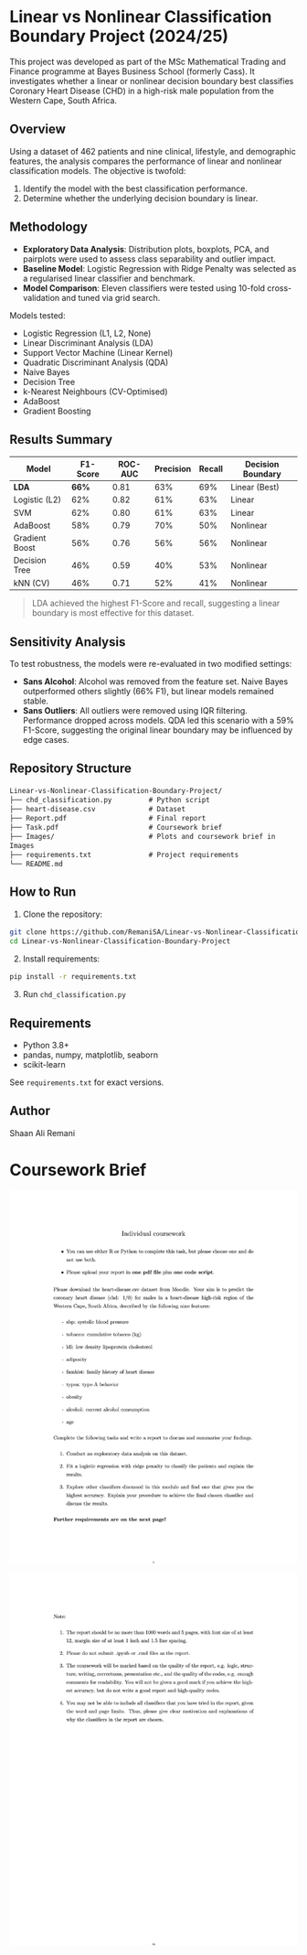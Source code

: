 # Linear vs Nonlinear Classification Boundary Project (2024/25)

This project was developed as part of the MSc Mathematical Trading and Finance programme at Bayes Business School (formerly Cass). It investigates whether a linear or nonlinear decision boundary best classifies Coronary Heart Disease (CHD) in a high-risk male population from the Western Cape, South Africa.

## Overview

Using a dataset of 462 patients and nine clinical, lifestyle, and demographic features, the analysis compares the performance of linear and nonlinear classification models. The objective is twofold:

1. Identify the model with the best classification performance.
2. Determine whether the underlying decision boundary is linear.

## Methodology

- **Exploratory Data Analysis**: Distribution plots, boxplots, PCA, and pairplots were used to assess class separability and outlier impact.
- **Baseline Model**: Logistic Regression with Ridge Penalty was selected as a regularised linear classifier and benchmark.
- **Model Comparison**: Eleven classifiers were tested using 10-fold cross-validation and tuned via grid search.

Models tested:

- Logistic Regression (L1, L2, None)
- Linear Discriminant Analysis (LDA)
- Support Vector Machine (Linear Kernel)
- Quadratic Discriminant Analysis (QDA)
- Naive Bayes
- Decision Tree
- k-Nearest Neighbours (CV-Optimised)
- AdaBoost
- Gradient Boosting

## Results Summary

| Model            | F1-Score | ROC-AUC | Precision | Recall | Decision Boundary |
|------------------|----------|---------|-----------|--------|--------------------|
| **LDA**          | **66%**  | 0.81    | 63%       | 69%    | Linear (Best)      |
| Logistic (L2)    | 62%      | 0.82    | 61%       | 63%    | Linear             |
| SVM              | 62%      | 0.80    | 61%       | 63%    | Linear             |
| AdaBoost         | 58%      | 0.79    | 70%       | 50%    | Nonlinear          |
| Gradient Boost   | 56%      | 0.76    | 56%       | 56%    | Nonlinear          |
| Decision Tree    | 46%      | 0.59    | 40%       | 53%    | Nonlinear          |
| kNN (CV)         | 46%      | 0.71    | 52%       | 41%    | Nonlinear          |

> LDA achieved the highest F1-Score and recall, suggesting a linear boundary is most effective for this dataset.

## Sensitivity Analysis

To test robustness, the models were re-evaluated in two modified settings:

- **Sans Alcohol**: Alcohol was removed from the feature set. Naive Bayes outperformed others slightly (66% F1), but linear models remained stable.
- **Sans Outliers**: All outliers were removed using IQR filtering. Performance dropped across models. QDA led this scenario with a 59% F1-Score, suggesting the original linear boundary may be influenced by edge cases.

## Repository Structure

```
Linear-vs-Nonlinear-Classification-Boundary-Project/
├── chd_classification.py         # Python script
├── heart-disease.csv             # Dataset
├── Report.pdf                    # Final report
├── Task.pdf                      # Coursework brief
├── Images/                       # Plots and coursework brief in Images
├── requirements.txt              # Project requirements
└── README.md
```

## How to Run

1. Clone the repository:
```bash
git clone https://github.com/RemaniSA/Linear-vs-Nonlinear-Classification-Boundary-Project.git
cd Linear-vs-Nonlinear-Classification-Boundary-Project
```

2. Install requirements:
```bash
pip install -r requirements.txt
```

3. Run `chd_classification.py`

## Requirements

- Python 3.8+
- pandas, numpy, matplotlib, seaborn
- scikit-learn

See `requirements.txt` for exact versions.

## Author

Shaan Ali Remani

# Coursework Brief
 
![Individual Cousework for Machine Learning for Quantitative Professionals p1](https://github.com/RemaniSA/Linear-vs-Nonlinear-Classification-Boundary-Project/blob/main/images/Task_Page1.jpg)

![Individual Cousework for Machine Learning for Quantitative Professionals p2](https://github.com/RemaniSA/Linear-vs-Nonlinear-Classification-Boundary-Project/blob/main/images/Task_Page2.jpg)
